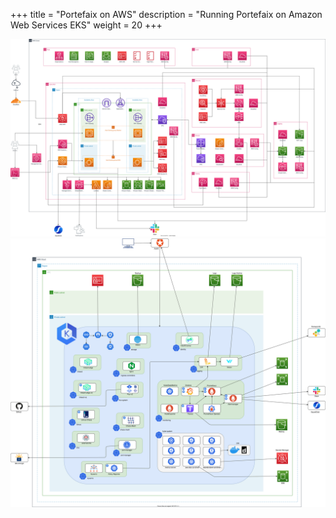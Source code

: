 +++
title = "Portefaix on AWS"
description = "Running Portefaix on Amazon Web Services EKS"
weight = 20
+++

<img src="/docs/images/portefaix-aws-infra.svg" alt="Portefaix components" class="mt-3 mb-3 rounded">

<img src="/docs/images/portefaix-aws.svg" alt="Portefaix components" class="mt-3 mb-3 rounded">

